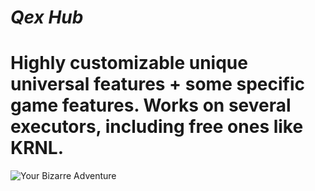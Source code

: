 # ***Qex Hub***
# Highly customizable unique universal features + some specific game features. Works on several executors, including free ones like KRNL.

![Your Bizarre Adventure](https://cdn.discordapp.com/attachments/718266066232672309/981621132186759218/unknown.png)
